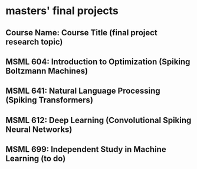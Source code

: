 # masters' final projects
## Course Name: Course Title (final project research topic)
## MSML 604: Introduction to Optimization (Spiking Boltzmann Machines)

## MSML 641: Natural Language Processing (Spiking Transformers)
 
## MSML 612: Deep Learning (Convolutional Spiking Neural Networks)

## MSML 699: Independent Study in Machine Learning (to do)
